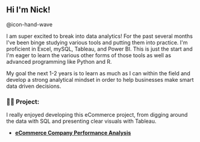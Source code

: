 <h2> Hi I'm Nick! </h2> @icon-hand-wave

I am super excited to break into data analytics! For the past several months I've been binge studying various tools and putting them into practice. I'm proficient in Excel, mySQL, Tableau, and Power BI. This is just the start and I'm eager to learn the various other forms of those tools as well as advanced programming like Python and R.

My goal the next 1-2 years is to learn as much as I can within the field and develop a strong analytical mindset in order to help businesses make smart data driven decisions.

<h3>👨‍💻 Project:</h3>
I really enjoyed developing this eCommerce project, from digging around the data with SQL and presenting clear visuals with Tableau.

- <b>[eCommerce Company Performance Analysis](https://github.com/nickrspence/eCommerce-company-performance-analysis)</b> 
